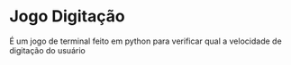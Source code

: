 # Jogo Digitação

É um jogo de terminal feito em python para verificar qual a velocidade de digitação do usuário
